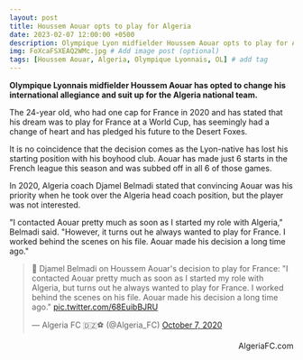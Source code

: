 ```yaml
---
layout: post
title: Houssem Aouar opts to play for Algeria
date: 2023-02-07 12:00:00 +0500
description: Olympique Lyon midfielder Houssem Aouar opts to play for Algeria # Add post description (optional)
img: FoXcaFSXEAQ2WMc.jpg # Add image post (optional)
tags: [Houssem Aouar, Algeria, Olympique Lyonnais, OL] # add tag
---
```

**Olympique Lyonnais midfielder Houssem Aouar has opted to change his international allegiance and suit up for the Algeria national team.**

The 24-year old, who had one cap for France in 2020 and has stated that his dream was to play for France at a World Cup, has seemingly had a change of heart and has pledged his future to the Desert Foxes.

It is no coincidence that the decision comes as the Lyon-native has lost his starting position with his boyhood club. Aouar has made just 6 starts in the French league this season and was subbed off in all 6 of those games.

In 2020, Algeria coach Djamel Belmadi stated that convincing Aouar was his priority when he took over the Algeria head coach position, but the player was not interested. 

"I contacted Aouar pretty much as soon as I started my role with Algeria," Belmadi said. "However, it turns out he always wanted to play for France. I worked behind the scenes on his file. Aouar made his decision a long time ago."

<p style="text-align:center"><blockquote class="twitter-tweet"><p lang="en" dir="ltr">💬 Djamel Belmadi on Houssem Aouar&#39;s decision to play for France: &quot;I contacted Aouar pretty much as soon as I started my role with Algeria, but turns out he always wanted to play for France. I worked behind the scenes on his file. Aouar made his decision a long time ago.&quot; <a href="https://t.co/68EuibBJRU">pic.twitter.com/68EuibBJRU</a></p>&mdash; Algeria FC 🇩🇿⚽️ (@Algeria_FC) <a href="https://twitter.com/Algeria_FC/status/1313826012384440321?ref_src=twsrc%5Etfw">October 7, 2020</a></blockquote> <script async src="https://platform.twitter.com/widgets.js" charset="utf-8"></script></p>

<p style="text-align:right">AlgeriaFC.com</p>
